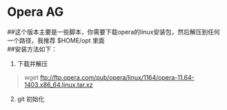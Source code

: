Opera AG  
=========================

##这个版本主要是一些脚本，你需要下载opera的linux安装包，然后解压到任何一个路径，我推荐 $HOME/opt 里面  
##安装方法如下：  
1. 下载并解压  
> wget ftp://ftp.opera.com/pub/opera/linux/1164/opera-11.64-1403.x86_64.linux.tar.xz  
2. git 初始化
> 
